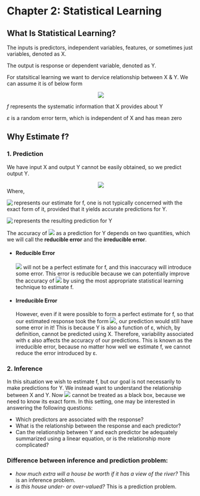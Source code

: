 # Chapter 2: Statistical Learning
## What Is Statistical Learning?
The inputs is predictors, independent variables, features, or sometimes just variables, denoted as X.

The output is response or dependent variable, denoted as Y.

For statsitical learning we want to dervice relationship between X & Y.
We can assume it is of below form

<div align="center">
  <img src="https://latex.codecogs.com/svg.latex?Y%20%3D%20f%28X%29%20&plus;%20%5Cvarepsilon">
</div>

*f* represents the systematic information that X provides about Y
    
*ε* is a random error term, which is independent of X and has mean zero

## Why Estimate f?
### 1. Prediction

We have input X and output Y cannot be easily obtained, so we predict output Y.
<div align="center">
  <img src="https://latex.codecogs.com/svg.latex?%5Chat%7BY%7D%20%3D%20%5Chat%7Bf%7D%28X%29%2C">
</div>
Where,

<img align="left" src="https://latex.codecogs.com/svg.latex?%5Chat%7Bf%7D"> represents our estimate for f,
one is not typically concerned with the exact form of it, provided that it yields accurate predictions for Y.

<img align="left" src="https://latex.codecogs.com/svg.latex?%5Chat%7BY%7D"> represents the resulting prediction for Y

The accuracy of <img src="https://latex.codecogs.com/svg.latex?%5Chat%7BY%7D"> as a prediction for Y depends on two quantities,
which we will call the **reducible error** and the **irreducible error**.

* #### Reducible Error 

  <img src="https://latex.codecogs.com/svg.latex?%5Chat%7Bf%7D"> will not be a perfect estimate for f, and this inaccuracy will introduce some error.
This error is reducible because we can potentially improve the accuracy of <img src="https://latex.codecogs.com/svg.latex?%5Chat%7Bf%7D"> by using the most appropriate statistical learning technique to estimate f.

* #### Irreducible Error 

  However, even if it were possible to form a perfect estimate for
f, so that our estimated response took the form <img src="https://latex.codecogs.com/svg.latex?%5Chat%7BY%7D%20%3D%20f%28X%29">, our prediction
would still have some error in it! This is because Y is also a function of
ε, which, by definition, cannot be predicted using X. Therefore, variability
associated with ε also affects the accuracy of our predictions. This is known
as the irreducible error, because no matter how well we estimate f, we
cannot reduce the error introduced by ε.

### 2. Inference

In this situation we wish to estimate f, but our goal is not necessarily to make predictions for Y. We instead want to understand
the relationship between X and Y. Now <img src="https://latex.codecogs.com/svg.latex?%5Chat%7Bf%7D"> 
cannot be treated as a black box, because we need to know its exact form.
In this setting, one may be interested in answering the following questions:
  * Which predictors are associated with the response?
  * What is the relationship between the response and each predictor?
  * Can the relationship between Y and each predictor be adequately summarized using a linear equation, or is the relationship more complicated? 

### Difference between inference and prediction problem:
* *how much extra will a house be worth if it has a view of the river?* This is an inference problem.
* *is this house under- or over-valued?* This is a prediction problem.
